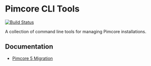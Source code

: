 # Pimcore CLI Tools

[![Build Status](https://travis-ci.org/pimcore/pimcore-cli.svg?branch=master)](https://travis-ci.org/pimcore/pimcore-cli)

A collection of command line tools for managing Pimcore installations.

## Documentation

* [Pimcore 5 Migration](./doc/pimcore_5_migration.md)
